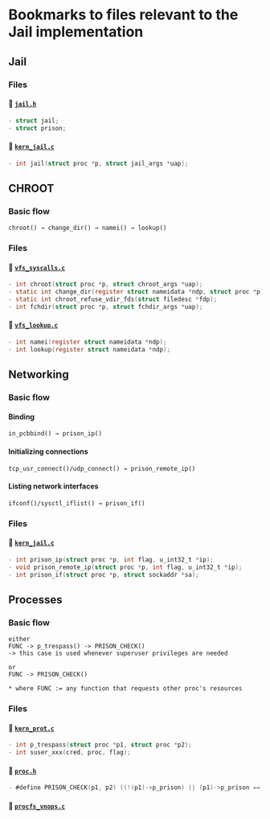 # Bookmarks to files relevant to the Jail implementation

## Jail

### Files

#### 📌 [`jail.h`](sys/jail.h)

```c
- struct jail;
- struct prison;
```

#### 📌 [`kern_jail.c`](kern/kern_jail.c)

```c
- int jail(struct proc *p, struct jail_args *uap);
```


## CHROOT

### Basic flow

```
chroot() → change_dir() → namei() → lookup()
```

### Files

#### 📌 [`vfs_syscalls.c`](kern/vfs_syscall.c)

```c
- int chroot(struct proc *p, struct chroot_args *uap);
- static int change_dir(register struct nameidata *ndp, struct proc *p);
- static int chroot_refuse_vdir_fds(struct filedesc *fdp);
- int fchdir(struct proc *p, struct fchdir_args *uap);
```

#### 📌 [`vfs_lookup.c`](kern/vfs_lookup.c)

```c
- int namei(register struct nameidata *ndp);
- int lookup(register struct nameidata *ndp);
```


## Networking

### Basic flow
#### Binding
```
in_pcbbind() → prison_ip()
```

#### Initializing connections
```
tcp_usr_connect()/udp_connect() → prison_remote_ip()
```

#### Listing network interfaces
```
ifconf()/sysctl_iflist() → prison_if()
```

### Files
#### 📌 [`kern_jail.c`](kern/kern_jail.c)

```c
- int prison_ip(struct proc *p, int flag, u_int32_t *ip);
- void prison_remote_ip(struct proc *p, int flag, u_int32_t *ip);
- int prison_if(struct proc *p, struct sockaddr *sa);
```


## Processes
### Basic flow
```
either
FUNC -> p_trespass() -> PRISON_CHECK()
-> this case is used whenever superuser privileges are needed

or
FUNC -> PRISON_CHECK()

* where FUNC := any function that requests other proc's resources
```

### Files
#### 📌 [`kern_prot.c`](kern/kern_prot.c)

```c
- int p_trespass(struct proc *p1, struct proc *p2);
- int suser_xxx(cred, proc, flag);
```

#### 📌 [`proc.h`](sys/proc.h)

```c
- #define PRISON_CHECK(p1, p2) ((!(p1)->p_prison) || (p1)->p_prison == (p2)->p_prison)
```

#### 📌 [`procfs_vnops.c`](sys/‎miscfs/procfs/procfs_vnops.c)
